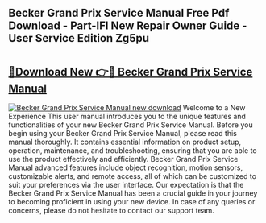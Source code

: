 ## Becker Grand Prix Service Manual Free Pdf Download - Part-IFl New Repair Owner Guide - User Service Edition Zg5pu

# <h2><a href="http://bc55095.oget.top/?id=Becker+Grand+Prix+Service+Manual">🔗Download New 👉🔴 Becker Grand Prix Service Manual</a></h2>

[![Becker Grand Prix Service Manual new download](https://i.imgur.com/5g1atiW.png)](http://bc55095.oget.top/?id=Becker+Grand+Prix+Service+Manual)
Welcome to a New Experience This user manual introduces you to the unique features and functionalities of your new Becker Grand Prix Service Manual. Before you begin using your Becker Grand Prix Service Manual, please read this manual thoroughly. It contains essential information on product setup, operation, maintenance, and troubleshooting, ensuring that you are able to use the product effectively and efficiently. Becker Grand Prix Service Manual advanced features include object recognition, motion sensors, customizable alerts, and remote access, all of which can be customized to suit your preferences via the user interface. Our expectation is that the Becker Grand Prix Service Manual has been a crucial guide in your journey to becoming proficient in using your new device. In case of any queries or concerns, please do not hesitate to contact our support team.
